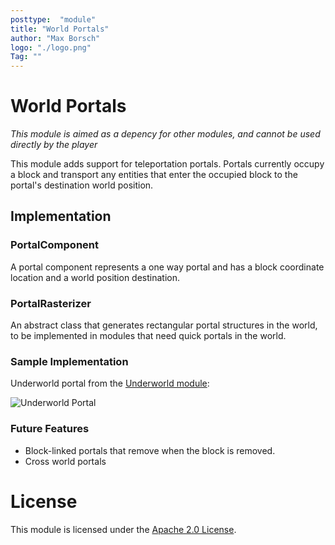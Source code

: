```yaml
---
posttype:  "module"  
title: "World Portals"
author: "Max Borsch"
logo: "./logo.png"
Tag: ""
---
```

# World Portals

*This module is aimed as a depency for other modules, and cannot be used directly by the player*

This module adds support for teleportation portals. Portals currently occupy a block and transport any entities that enter the occupied block to the portal's destination world position.

## Implementation

### PortalComponent
A portal component represents a one way portal and has a block coordinate location and a world position destination.

### PortalRasterizer
An abstract class that generates rectangular portal structures in the world, to be implemented in modules that need quick portals in the world.

### Sample Implementation
Underworld portal from the [Underworld module](https://github.com/Terasology/Underworld):

![Underworld Portal](https://github.com/MaxBorsch/Underworld/raw/master/preview/Portal.jpg?raw=true)

### Future Features

- Block-linked portals that remove when the block is removed.
- Cross world portals

# License
  
This module is licensed under the [Apache 2.0 License](https://www.apache.org/licenses/LICENSE-2.0.html).
